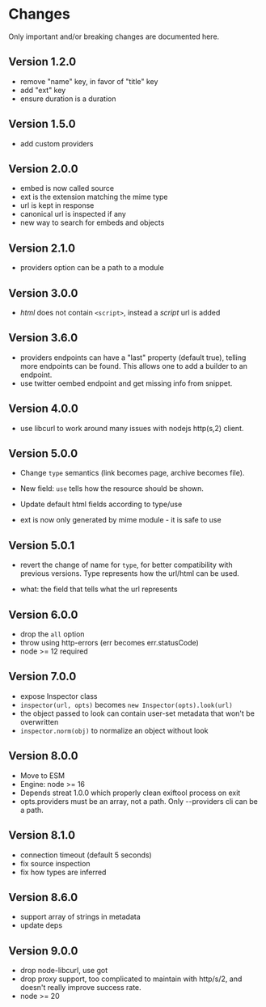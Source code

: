 Changes
=======

Only important and/or breaking changes are documented here.

Version 1.2.0
-------------

* remove "name" key, in favor of "title" key
* add "ext" key
* ensure duration is a duration

Version 1.5.0
-------------

* add custom providers

Version 2.0.0
-------------

* embed is now called source
* ext is the extension matching the mime type
* url is kept in response
* canonical url is inspected if any
* new way to search for embeds and objects

Version 2.1.0
-------------

* providers option can be a path to a module

Version 3.0.0
-------------

* _html_ does not contain `<script>`, instead a _script_ url is added

Version 3.6.0
-------------

* providers endpoints can have a "last" property (default true),
  telling more endpoints can be found.
  This allows one to add a builder to an endpoint.
* use twitter oembed endpoint and get missing info from snippet.

Version 4.0.0
-------------

* use libcurl to work around many issues with nodejs http(s,2) client.

Version 5.0.0
-------------

* Change `type` semantics (link becomes page, archive becomes file).

* New field: `use` tells how the resource should be shown.

* Update default html fields according to type/use

* ext is now only generated by mime module - it is safe to use

Version 5.0.1
-------------

* revert the change of name for `type`, for better compatibility with previous versions. Type represents how the url/html can be used.

* what: the field that tells what the url represents

Version 6.0.0
-------------

* drop the `all` option
* throw using http-errors (err becomes err.statusCode)
* node >= 12 required

Version 7.0.0
-------------

* expose Inspector class
* `inspector(url, opts)` becomes `new Inspector(opts).look(url)`
* the object passed to look can contain user-set metadata that won't be overwritten
* `inspector.norm(obj)` to normalize an object without look

Version 8.0.0
-------------

* Move to ESM
* Engine: node >= 16
* Depends streat 1.0.0 which properly clean exiftool process on exit
* opts.providers must be an array, not a path. Only --providers cli can be a path.

Version 8.1.0
-------------

* connection timeout (default 5 seconds)
* fix source inspection
* fix how types are inferred

Version 8.6.0
-------------

* support array of strings in metadata
* update deps

Version 9.0.0
-------------

* drop node-libcurl, use got
* drop proxy support, too complicated to maintain with http/s/2,
and doesn't really improve success rate.
* node >= 20
